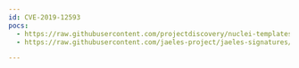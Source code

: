 ```yaml
---
id: CVE-2019-12593
pocs:
  - https://raw.githubusercontent.com/projectdiscovery/nuclei-templates/master/cves/2019/CVE-2019-12593.yaml
  - https://raw.githubusercontent.com/jaeles-project/jaeles-signatures/master/cves/icewarp-lfi-cve-2019-12593.yaml

---
```

